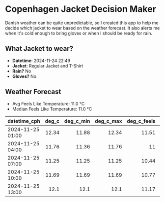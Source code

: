 
# Copenhagen Jacket Decision Maker

Danish weather can be quite unpredictable, so I created this app to help me decide which jacket to wear based on the weather forecast. 
It also alerts me when it's cold enough to bring gloves or when I should be ready for rain.

## What Jacket to wear?

- **Datetime**: 2024-11-24 22:49
- **Jacket**: Regular Jacket and T-Shirt
- **Rain?** No
- **Gloves?** No

## Weather Forecast
- Avg Feels Like Temperature: 11.0 °C
- Median Feels Like Temperature: 11.0 °C

| datetime_cph     |   deg_c |   deg_c_min |   deg_c_max |   deg_c_feels | weather   | wind   | rain   |
|:-----------------|--------:|------------:|------------:|--------------:|:----------|:-------|:-------|
| 2024-11-25 01:00 |   12.34 |       11.88 |       12.34 |         11.51 | Clouds    | High   | None   |
| 2024-11-25 04:00 |   11.76 |       11.36 |       11.76 |         11    | Clouds    | High   | None   |
| 2024-11-25 07:00 |   11.25 |       11.25 |       11.25 |         10.44 | Clouds    | High   | None   |
| 2024-11-25 10:00 |   11.69 |       11.69 |       11.69 |         10.77 | Clouds    | High   | None   |
| 2024-11-25 13:00 |   12.1  |       12.1  |       12.1  |         11.17 | Clouds    | High   | None   |
        